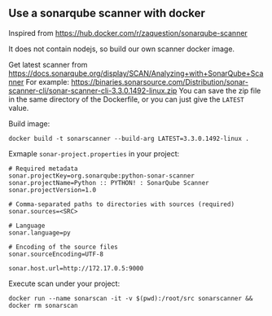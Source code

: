 ## Use a sonarqube scanner with docker

Inspired from https://hub.docker.com/r/zaquestion/sonarqube-scanner

It does not contain nodejs, so build our own scanner docker image.

Get latest scanner from https://docs.sonarqube.org/display/SCAN/Analyzing+with+SonarQube+Scanner
For example: https://binaries.sonarsource.com/Distribution/sonar-scanner-cli/sonar-scanner-cli-3.3.0.1492-linux.zip
You can save the zip file in the same directory of the Dockerfile, or you can just give the `LATEST` value.

Build image:
```
docker build -t sonarscanner --build-arg LATEST=3.3.0.1492-linux .
```

Exmaple `sonar-project.properties` in your project:
```
# Required metadata
sonar.projectKey=org.sonarqube:python-sonar-scanner
sonar.projectName=Python :: PYTHON! : SonarQube Scanner
sonar.projectVersion=1.0

# Comma-separated paths to directories with sources (required)
sonar.sources=<SRC>

# Language
sonar.language=py

# Encoding of the source files
sonar.sourceEncoding=UTF-8

sonar.host.url=http://172.17.0.5:9000
```

Execute scan under your project:
```
docker run --name sonarscan -it -v $(pwd):/root/src sonarscanner && docker rm sonarscan
```